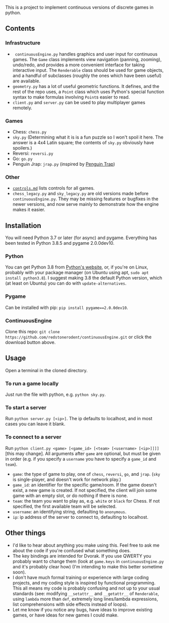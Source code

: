 This is a project to implement continuous versions of discrete games in python.


## Contents

### Infrastructure

* ` continuousEngine.py` handles graphics and user input for continuous games. The `Game` class implements view navigation (panning, zooming), undo/redo, and provides a more convenient interface for taking interactive input. The `Renderable` class should be used for game objects, and a handful of subclasses (roughly the ones which have been useful) are available.
* `geometry.py` has a lot of useful geometric functions. It defines, and the rest of the repo uses, a `Point` class which uses Python's special function syntax to make formulas involving `Point`s easier to read.
* `client.py` and `server.py` can be used to play multiplayer games remotely.


### Games

* Chess: `chess.py`
* `sky.py` (Determining what it is is a fun puzzle so I won't spoil it here. The answer is a 4x4 Latin square; the contents of `sky.py` obviously have spoilers.)
* Reversi: `reversi.py`
* Go: `go.py`
* Penguin Jrap: `jrap.py` (inspired by [Penguin Trap](https://boardgamegeek.com/boardgame/225981/penguin-trap))

### Other

* [`controls.md`](controls.md) lists controls for all games.
* `chess_legacy.py` and `sky_legacy.py` are old versions made before `continuousEngine.py`. They may be missing features or bugfixes in the newer versions, and now serve mainly to demonstrate how the engine makes it easier.


## Installation

You will need Python 3.7 or later (for async) and pygame. Everything has been tested in Python 3.8.5 and pygame 2.0.0dev10.

### Python

You can get Python 3.8 from [Python's website](https://www.python.org/), or, if you're on Linux, probably with your package manager (on Ubuntu using apt, `sudo apt install python3.8`). I suggest making 3.8 the default Python version, which (at least on Ubuntu) you can do with `update-alternatives`.

### Pygame

Can be installed with pip: `pip install pygame==2.0.0dev10`.

### ContinuousEngine

Clone this repo: `git clone https://github.com/redstonerodent/continuousEngine.git` or click the download button above.


## Usage

Open a terminal in the cloned directory.

### To run a game locally

Just run the file with python, e.g. `python sky.py`.

### To start a server

Run `python server.py [<ip>]`. The ip defaults to localhost, and in most cases you can leave it blank.

### To connect to a server

Run `python client.py <game> [<game_id> [<team> [<username> [<ip>]]]]` [this may change]. All arguments after `game` are optional, but must be given in order (e.g. if you specify a `username` you have to specify a `game_id` and `team`).

* `game`: the type of game to play, one of `chess`, `reversi`, `go`, and `jrap`. (`sky` is single-player, and doesn't work for network play.)
* `game_id`: an identifier for the specific game/room. If the game doesn't exist, a new game is created. If not specified, the client will join some game with an empty slot, or do nothing if there is none.
* `team`: the team you want to play as, e.g. `white` or `black` for Chess. If not specified, the first available team will be selected.
* `username`: an identifying string, defaulting to `anonymous`.
* `ip`: ip address of the server to connect to, defaulting to localhost.


## Other things

* I'd like to hear about anything you make using this. Feel free to ask me about the code if you're confused what something does.
* The key bindings are intended for Dvorak. If you use QWERTY you probably want to change them (look at `game.keys` in `continuousEngine.py` and it's probably clear how) (I'm intending to make this better sometime soon).
* I don't have much formal training or experience with large coding projects, and my coding style is inspired by functional programming. This all means my code is probably confusing and not up to your usual standards (see: modifying `__setattr__` and `__getattr__` of `Renderable`, using `lambda` more than `def`, extremely long lines/lambda expressions, list comprehensions with side effects instead of loops).
* Let me know if you notice any bugs, have ideas to improve existing games, or have ideas for new games I could make.
